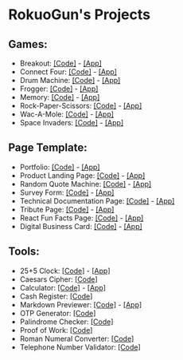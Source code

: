 # RokuoGun's Projects

## Games: 
+ Breakout: [[Code]](https://github.com/RokuoGun/rokuogun.github.io/tree/main/projects/games/breakout) - [[App]](https://rokuogun.github.io/projects/games/breakout/breakout.html)
+ Connect Four: [[Code]](https://github.com/RokuoGun/rokuogun.github.io/tree/main/projects/games/connect_four) - [[App]](https://rokuogun.github.io/projects/games/connect_four/connect_four.html)
+ Drum Machine: [[Code]](https://github.com/RokuoGun/rokuogun.github.io/tree/main/projects/games/drum_machine) - [[App]](https://rokuogun.github.io/projects/games/drum_machine/drum_machine.html)
+ Frogger: [[Code]](https://github.com/RokuoGun/rokuogun.github.io/tree/main/projects/games/frogger) - [[App]](https://rokuogun.github.io/projects/games/frogger/frogger.html)
+ Memory: [[Code]](https://github.com/RokuoGun/rokuogun.github.io/tree/main/projects/games/memory) - [[App]](https://rokuogun.github.io/projects/games/memory/memory.html)
+ Rock-Paper-Scissors: [[Code]](https://github.com/RokuoGun/rokuogun.github.io/tree/main/projects/games/rock-paper-scissors) - [[App]](https://rokuogun.github.io/projects/games/rock-paper-scissors/rock-paper-scissors.html)
+ Wac-A-Mole: [[Code]](https://github.com/RokuoGun/rokuogun.github.io/tree/main/projects/games/wac-a-mole) - [[App]](https://rokuogun.github.io/projects/games/wac-a-mole/wac-a-mole.html)
+ Space Invaders: [[Code]](https://github.com/RokuoGun/rokuogun.github.io/tree/main/projects/games/space_invaders) - [[App]](https://rokuogun.github.io/projects/games/space_invaders/space_invaders.html)

## Page Template:
+ Portfolio: [[Code]](https://github.com/RokuoGun/rokuogun.github.io/blob/main/index.html) - [[App]](https://rokuogun.github.io)
+ Product Landing Page: [[Code]](https://github.com/RokuoGun/rokuogun.github.io/tree/main/projects/page_template/product_landing_page) - [[App]](https://rokuogun.github.io/projects/page_template/product_landing_page/product_landing_page.html)
+ Random Quote Machine: [[Code]](https://github.com/RokuoGun/rokuogun.github.io/tree/main/projects/page_template/random_quote_machine) - [[App]](https://rokuogun.github.io/projects/page_template/random_quote_machine/random_quote_machine.html)
+ Survey Form: [[Code]](https://github.com/RokuoGun/rokuogun.github.io/tree/main/projects/page_template/survey_form) - [[App]](https://rokuogun.github.io/projects/page_template/survey_form/survey_form.html)
+ Technical Documentation Page: [[Code]](https://github.com/RokuoGun/rokuogun.github.io/tree/main/projects/page_template/tech_doc_page) - [[App]](https://rokuogun.github.io/projects/page_template/tech_doc_page/tech_doc_page.html)
+ Tribute Page: [[Code]](https://github.com/RokuoGun/rokuogun.github.io/tree/main/projects/page_template/tribute_page) - [[App]](https://rokuogun.github.io/projects/page_template/tribute_page/tribute_page.html)
+ React Fun Facts Page: [[Code]](https://github.com/RokuoGun/rokuogun.github.io/tree/main/projects/page_template/react_facts) - [[App]](https://rokuogun.github.io/projects/page_template/react_facts/react_facts.html)
+ Digital Business Card: [[Code]](https://github.com/RokuoGun/rokuogun.github.io/tree/main/projects/page_template/digital_business_card) - [[App]](https://rokuogun.github.io/projects/page_template/digital_business_card/digital_business_card.html)

## Tools:
+ 25+5 Clock: [[Code]](https://github.com/RokuoGun/rokuogun.github.io/tree/main/projects/tools/25+5_clock) - [[App]](https://rokuogun.github.io/projects/tools/25+5_clock/25+5_clock.html)
+ Caesars Cipher: [[Code]](https://github.com/RokuoGun/rokuogun.github.io/tree/main/projects/tools/caesars_cipher)
+ Calculator: [[Code]](https://github.com/RokuoGun/rokuogun.github.io/tree/main/projects/tools/calculator) - [[App]](https://rokuogun.github.io/projects/tools/calculator/calculator.html)
+ Cash Register: [[Code]](https://github.com/RokuoGun/rokuogun.github.io/tree/main/projects/tools/cash_register)
+ Markdown Previewer: [[Code]](https://github.com/RokuoGun/rokuogun.github.io/tree/main/projects/tools/markdown_previewer) - [[App]](https://rokuogun.github.io/projects/tools/markdown_previewer/markdown_previewer.html)
+ OTP Generator: [[Code]](https://github.com/RokuoGun/rokuogun.github.io/tree/main/projects/tools/otp_generator)
+ Palindrome Checker: [[Code]](https://github.com/RokuoGun/rokuogun.github.io/tree/main/projects/tools/palindrome_checker)
+ Proof of Work: [[Code]](https://github.com/RokuoGun/rokuogun.github.io/tree/main/projects/tools/proof_of_work)
+ Roman Numeral Converter: [[Code]](https://github.com/RokuoGun/rokuogun.github.io/tree/main/projects/tools/roman_numeral_converter)
+ Telephone Number Validator: [[Code]](https://github.com/RokuoGun/rokuogun.github.io/tree/main/projects/tools/telephone_number_validator)
